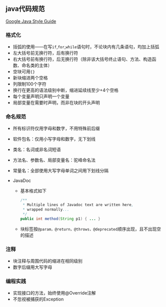 ## java代码规范

[Google Java Style Guide](https://google.github.io/styleguide/javaguide.html)

### 格式化

* 括弧的使用——在写`if`,`for`,`while`语句时，不论块内有几条语句，均加上括弧
* 左大括号前无换行符，后有换行符
* 右大括号前有换行符，后无换行符（除非该大括号终止语句、方法、构造函数、命名类的主体）
* 空块可用`{}`
* 新块缩进两个空格
* 列限制100个字符
* 换行在更高的语法级别中断，缩进延续线至少+4个空格
* 每个变量声明只声明一个变量
* 局部变量在需要时声明，而非在块的开头声明

### 命名规范

* 所有标识符仅用字母和数字，不用特殊前后缀

* 软件包名：仅用小写字母和数字，无下划线

* 类名：名词或非名词短语

* 方法名、参数名、局部变量名：驼峰命名法

* 常量名：全部使用大写字母单词之间用下划线分隔

* JavaDoc

  * 基本格式如下

    ```java
    /**
     * Multiple lines of Javadoc text are written here,
     * wrapped normally...
     */
    public int method(String p1) { ... }
    ```

  * 块标签按`@param，@return，@throws，@deprecated`顺序出现，且不出现空的描述

### 注释

* 块注释与周围代码的缩进在相同级别
* 数字后缀用大写字母

### 编程实践

* 实现接口的方法，始终使用@Override注解
* 不忽视被捕获的Exception